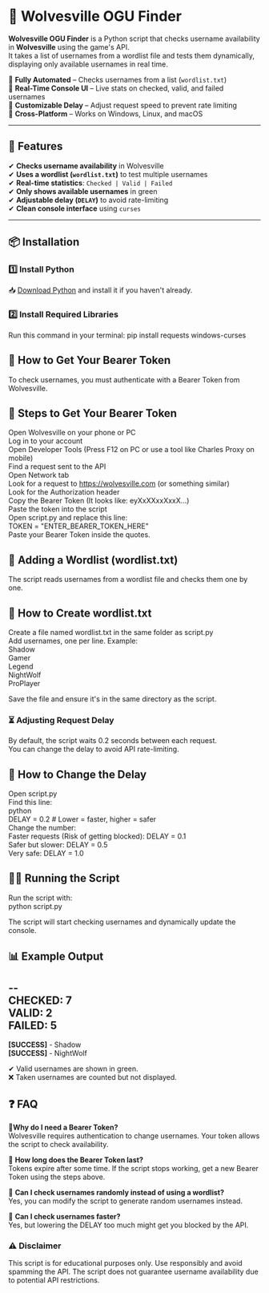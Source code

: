 # 🐺 Wolvesville OGU Finder

**Wolvesville OGU Finder** is a Python script that checks username availability in **Wolvesville** using the game's API.  
It takes a list of usernames from a wordlist file and tests them dynamically, displaying only available usernames in real time.

🔹 **Fully Automated** – Checks usernames from a list (`wordlist.txt`)  
🔹 **Real-Time Console UI** – Live stats on checked, valid, and failed usernames  
🔹 **Customizable Delay** – Adjust request speed to prevent rate limiting  
🔹 **Cross-Platform** – Works on Windows, Linux, and macOS  

---

## 🚀 Features  
✔ **Checks username availability** in Wolvesville  
✔ **Uses a wordlist (`wordlist.txt`)** to test multiple usernames  
✔ **Real-time statistics**: `Checked | Valid | Failed`  
✔ **Only shows available usernames** in green  
✔ **Adjustable delay (`DELAY`)** to avoid rate-limiting  
✔ **Clean console interface** using `curses`  

---

## 📦 Installation  
### 1️⃣ Install Python  
📥 [Download Python](https://www.python.org/downloads/) and install it if you haven't already.  

### 2️⃣ Install Required Libraries  
Run this command in your terminal:
pip install requests windows-curses

## 🔑 How to Get Your Bearer Token
To check usernames, you must authenticate with a Bearer Token from Wolvesville.

## 📜 Steps to Get Your Bearer Token
Open Wolvesville on your phone or PC\
Log in to your account\
Open Developer Tools (Press F12 on PC or use a tool like Charles Proxy on mobile)\
Find a request sent to the API\
Open Network tab\
Look for a request to https://wolvesville.com (or something similar)\
Look for the Authorization header\
Copy the Bearer Token (It looks like: eyXxXXxxXxxX...)\
Paste the token into the script\
Open script.py and replace this line:\
TOKEN = "ENTER_BEARER_TOKEN_HERE"\
Paste your Bearer Token inside the quotes.

## 📜 Adding a Wordlist (wordlist.txt)
The script reads usernames from a wordlist file and checks them one by one.

## 📝 How to Create wordlist.txt
Create a file named wordlist.txt in the same folder as script.py\
Add usernames, one per line. Example:\
Shadow\
Gamer\
Legend\
NightWolf\
ProPlayer

Save the file and ensure it's in the same directory as the script.


### ⏳ Adjusting Request Delay
By default, the script waits 0.2 seconds between each request.\
You can change the delay to avoid API rate-limiting.

## 🔧 How to Change the Delay
Open script.py\
Find this line:\
python\
DELAY = 0.2  # Lower = faster, higher = safer\
Change the number:\
Faster requests (Risk of getting blocked): DELAY = 0.1\
Safer but slower: DELAY = 0.5\
Very safe: DELAY = 1.0


## 🏃‍♂️ Running the Script
Run the script with:\
python script.py

The script will start checking usernames and dynamically update the console.

## 📊 Example Output

--\
 CHECKED: 7\
 VALID:   2\
 FAILED:  5
--
**[SUCCESS]** - Shadow\
**[SUCCESS]** - NightWolf

✔ Valid usernames are shown in green.\
❌ Taken usernames are counted but not displayed.

## ❓ FAQ
🔹**Why do I need a Bearer Token?**\
Wolvesville requires authentication to change usernames. Your token allows the script to check availability.

🔹 **How long does the Bearer Token last?**\
Tokens expire after some time. If the script stops working, get a new Bearer Token using the steps above.

🔹 **Can I check usernames randomly instead of using a wordlist?**\
Yes, you can modify the script to generate random usernames instead.

🔹 **Can I check usernames faster?**\
Yes, but lowering the DELAY too much might get you blocked by the API.

### ⚠️ Disclaimer
This script is for educational purposes only.
Use responsibly and avoid spamming the API.
The script does not guarantee username availability due to potential API restrictions.


